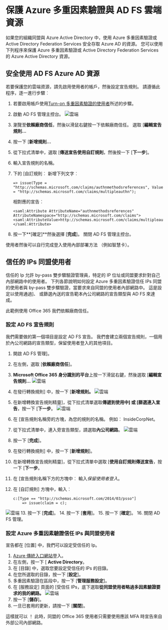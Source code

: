 <properties
    pageTitle="Azure MFA 與 AD FS 安全雲端資源"
    description="這是說明如何開始使用 Azure MFA 與 AD FS 雲端中的 Azure 多重因素驗證頁面。"
    services="multi-factor-authentication"
    documentationCenter=""
    authors="kgremban"
    manager="femila"
    editor="yossib"/>

<tags
    ms.service="multi-factor-authentication"
    ms.workload="identity"
    ms.tgt_pltfrm="na"
    ms.devlang="na"
    ms.topic="get-started-article"
    ms.date="10/14/2016"
    ms.author="kgremban"/>

# <a name="securing-cloud-resources-with-azure-multi-factor-authentication-and-ad-fs"></a>保護 Azure 多重因素驗證與 AD FS 雲端資源

如果您的組織同盟與 Azure Active Directory 中，使用 Azure 多重因素驗證或 Active Directory Federation Services 安全存取 Azure AD 的資源。 您可以使用下列程序來保護 Azure 多重因素驗證或 Active Directory Federation Services 的 Azure Active Directory 資源。

## <a name="secure-azure-ad-resources-using-ad-fs"></a>安全使用 AD FS Azure AD 資源

若要保護您的雲端資源，請先啟用使用者的帳戶，然後設定宣告規則。 請遵循此程序，逐一進行步驟︰

1. 若要啟用帳戶使用[Turn-on 多重因素驗證的使用者](active-directory/multi-factor-authentication-get-started-cloud.md#turn-on-multi-factor-authentication-for-users)所述的步驟。
2. 啟動 AD FS 管理主控台。
![雲端](./media/multi-factor-authentication-get-started-adfs-cloud/adfs1.png)
3. 瀏覽至**依賴廠商信任**，然後以滑鼠右鍵按一下依賴廠商信任。 選取 [**編輯宣告規則...**
4. 按一下 [**新增規則...**
5. 從下拉式清單中，選取 [**傳送宣告使用自訂規則**，然後按一下 [**下一步**]。
6. 輸入宣告規則的名稱。
7. 下的 [自訂規則︰ 新增下列文字︰

    ```
    => issue(Type = "http://schemas.microsoft.com/claims/authnmethodsreferences", Value = "http://schemas.microsoft.com/claims/multipleauthn");
    ```

    相對應的宣告︰

    ```
    <saml:Attribute AttributeName="authnmethodsreferences" AttributeNamespace="http://schemas.microsoft.com/claims">
    <saml:AttributeValue>http://schemas.microsoft.com/claims/multipleauthn</saml:AttributeValue>
    </saml:Attribute>
    ```

8. 按一下**[確定]**然後選擇 [**完成**]。 關閉 AD FS 管理主控台。

使用者然後可以自行完成登入使用內部部署方法 （例如智慧卡）。

## <a name="trusted-ips-for-federated-users"></a>信任的 IPs 同盟使用者
信任的 Ip 允許 by-pass 雙步驟驗證管理員，特定的 IP 位址或同盟要求針對自己內部網路中的使用者。 下列各節說明如何設定 Azure 多重因素驗證信任 IPs 同盟的使用者與 by-pass 雙步驟驗證，當要求來自同盟的使用者內部網路中。 這是設定以使用通過]、 或篩選內送的宣告範本內公司網路的宣告類型與 AD FS 來達成。

此範例使用 Office 365 我們依賴廠商信任。

### <a name="configure-the-ad-fs-claims-rules"></a>設定 AD FS 宣告規則

我們需要做的第一個項目是設定 AD FS 宣告。 我們會建立兩個宣告規則，一個用於內公司網路的宣告類型，保留使用者登入的其他項目。

1. 開啟 AD FS 管理]。
2. 在左側，選取 [**依賴廠商信任**]。
3. **Microsoft Office 365 身分識別的平台**上按一下滑鼠右鍵，然後選取 [**編輯宣告規則...**
![雲端](./media/multi-factor-authentication-get-started-adfs-cloud/trustedip1.png)
4. 在發行轉換規則] 中，按一下 [**新增規則。**
![雲端](./media/multi-factor-authentication-get-started-adfs-cloud/trustedip2.png)
5. 在新增轉換宣告規則精靈]，從下拉式清單選取**傳遞到使用中] 或 [篩選連入宣告**，按一下 [**下一步**。
![雲端](./media/multi-factor-authentication-get-started-adfs-cloud/trustedip3.png)
6. 在 [宣告規則名稱旁的方塊，為您的規則的名稱。 例如︰ InsideCorpNet。
7. 從下拉式清單中，連入旁宣告類型，請選取**內公司網路**。
![雲端](./media/multi-factor-authentication-get-started-adfs-cloud/trustedip4.png)
8. 按一下 [**完成**]。
9. 在發行轉換規則] 中，按一下 [**新增規則**]。
10. 在新增轉換宣告規則精靈]，從下拉式清單中選取 [**使用自訂規則傳送宣告**，按一下 [**下一步**。
11. 在 [宣告規則名稱下方的方塊中︰ 輸入*保留使用者登入*。
12. 在 [自訂規則] 方塊中，輸入︰

        c:[Type == "http://schemas.microsoft.com/2014/03/psso"]
            => issue(claim = c);
![雲端](./media/multi-factor-authentication-get-started-adfs-cloud/trustedip5.png)
13. 按一下 [**完成**]。
14. 按一下 [**套用**]。
15. 按一下 [**確定**]。
16. 關閉 AD FS 管理。



### <a name="configure-azure-multi-factor-authentication-trusted-ips-with-federated-users"></a>設定 Azure 多重因素驗證信任 IPs 與同盟使用者
宣告都在 [位置] 中，我們可以設定受信任的 Ip。

1. [Azure 傳統入口網站](https://manage.windowsazure.com)登入。
2. 在左側，按一下 [ **Active Directory**。
3. 在 [目錄] 中，選取您要設定受信任的 IPs 的目錄。
4. 在您所選取的目錄，按一下 [**設定**]。
5. 多重因素驗證在區段中，按一下 [**管理服務設定**]。
6. 在 [服務設定] 頁面的 [受信任 IPs，底下選取**從同盟使用者略過多因素驗證要求的我的網路。**
![雲端](./media/multi-factor-authentication-get-started-adfs-cloud/trustedip6.png)
7. 按一下 [**儲存**]。
8. 一旦已套用的更新，請按一下 [**關閉**]。


這樣就可以 ！ 此時，同盟的 Office 365 使用者只需要使用應該 MFA 時宣告來自外部公司內部網路。
